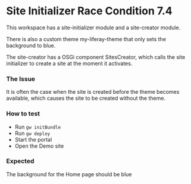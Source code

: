 # Site Initializer Race Condition 7.4

This workspace has a site-initializer module and a site-creator module.

There is also a custom theme my-liferay-theme that only sets the background to blue.

The site-creator has a OSGi component SitesCreator, which calls the site initializer to create a site at the moment it activates.

### The Issue
It is often the case when the site is created before the theme becomes available, which causes the site to be created without the theme.

### How to test
- Run `gw initBundle`
- Run `gw deploy`
- Start the portal
- Open the Demo site

### Expected
The background for the Home page should be blue